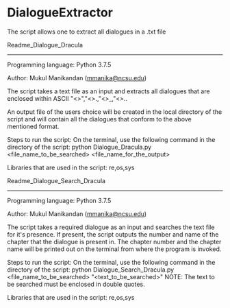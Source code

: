 # DialogueExtractor
The script allows one to extract all dialogues in a .txt file

Readme_Dialogue_Dracula
________________________

Programming language: Python 3.7.5

Author: Mukul Manikandan (mmanika@ncsu.edu)

The script takes a text file as an input and extracts all dialogues that are enclosed within ASCII "<>","<>.,"<>_,"<>..

An output file of the users choice will be created in the local directory of the script and will contain all the dialogues that conform to the above mentioned format. 

Steps to run the script: 
On the terminal, use the following command in the directory of the script: python Dialogue_Dracula.py <file_name_to_be_searched> <file_name_for_the_output>

Libraries that are used in the script: re,os,sys

Readme_Dialogue_Search_Dracula
_______________________________

Programming language: Python 3.7.5

Author: Mukul Manikandan (mmanika@ncsu.edu)

The script takes a required dialogue as an input and searches the text file for it's presence. If present, the script outputs the number and name of the chapter that the dialogue is present in.
The chapter number and the chapter name will be printed out on the terminal from where the program is invoked.

Steps to run the script: 
On the terminal, use the following command in the directory of the script: python Dialogue_Search_Dracula.py <file_name_to_be_searched> "<text_to_be_searched>"
NOTE: The text to be searched must be enclosed in double quotes.

Libraries that are used in the script: re,os,sys


